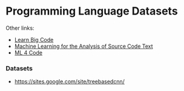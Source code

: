 # Programming Language Datasets

Other links: 
- [Learn Big Code](http://learnbigcode.github.io/datasets/)
- [Machine Learning for the Analysis of Source Code Text](http://mast-group.github.io/)
- [ML 4 Code](https://ml4code.github.io/)

### Datasets
- https://sites.google.com/site/treebasedcnn/
